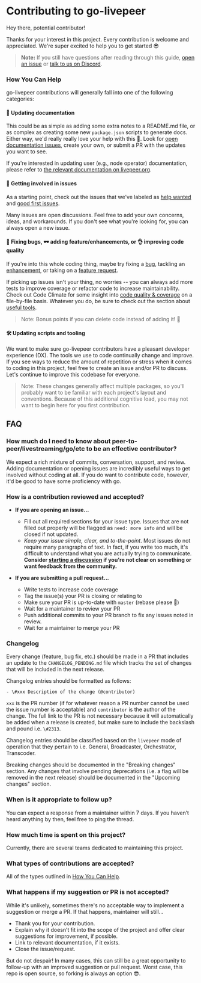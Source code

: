 # Contributing to go-livepeer

Hey there, potential contributor!

Thanks for your interest in this project. Every contribution is welcome and
appreciated. We're super excited to help you to get started 😎

> **Note:** If you still have questions after reading through this guide,
> [open an issue](https://github.com/livepeer/go-livepeer/issues) or
> [talk to us on Discord](https://discordapp.com/invite/7wRSUGX).

### How You Can Help

go-livepeer contributions will generally fall into one of the following
categories:

#### 📖 Updating documentation

This could be as simple as adding some extra notes to a README.md file, or as
complex as creating some new `package.json` scripts to generate docs. Either
way, we'd really really love your help with this 💖. Look for
[open documentation issues](https://github.com/livepeer/go-livepeer/labels/type%3A%20documentation),
create your own, or submit a PR with the updates you want to see.

If you're interested in updating user (e.g., node operator) documentation, please refer to [the relevant documentation on livepeer.org](https://docs.livepeer.org/contributing/overview).

#### 💬 Getting involved in issues
As a starting point, check out the issues that we've labeled as 
[help wanted](https://github.com/livepeer/go-livepeer/labels/help%20wanted)
and
[good first issues](https://github.com/livepeer/go-livepeer/labels/good%20first%20issue).

Many issues are open discussions. Feel free to add your own concerns, ideas, and
workarounds. If you don't see what you're looking for, you can always open a new
issue. 

#### 🐛 Fixing bugs, 🕶️ adding feature/enhancements, or 👌 improving code quality

If you're into this whole coding thing, maybe try fixing a
[bug](https://github.com/livepeer/livepeerjs/issues?q=is%3Aissue+is%3Aopen+label%3A%22good+first+issue%22),
tackling an
[enhancement](https://github.com/livepeer/livepeerjs/issues?q=is%3Aissue+is%3Aopen+label%3A%22%E2%9E%95+enhancement%22),
or taking on a
[feature request](https://github.com/livepeer/livepeerjs/labels/%F0%9F%95%B6%20feature).

If picking up issues isn't your thing, no worries -- you can always add more
tests to improve coverage or refactor code to increase maintainability. Check
out Code Climate for some insight into
[code quality & coverage](https://codeclimate.com/github/livepeer/livepeerjs/issues)
on a file-by-file basis. Whatever you do, be sure to check out the section about
[useful tools](#useful-tools).

> Note: Bonus points if you can delete code instead of adding it! 👾

#### 🛠️ Updating scripts and tooling

We want to make sure go-livepeer contributors have a pleasant developer
experience (DX). The tools we use to code continually change and improve. If you
see ways to reduce the amount of repetition or stress when it comes to coding in
this project, feel free to create an issue and/or PR to discuss. Let's continue
to improve this codebase for everyone.

> Note: These changes generally affect multiple packages, so you'll probably
> want to be familiar with each project's layout and conventions. Because of
> this additional cognitive load, you may not want to begin here for you first
> contribution.

## FAQ

### How much do I need to know about peer-to-peer/livestreaming/go/etc to be an effective contributor?

We expect a rich mixture of commits, conversation, support, and review. Adding documentation or opening issues are incredibly useful ways to
get involved without coding at all. If you do want to contribute code, however,
it'd be good to have some proficiency with go.

### How is a contribution reviewed and accepted?

- **If you are opening an issue...**

  - Fill out all required sections for your issue type. Issues that are not
    filled out properly will be flagged as `need: more info` and will be closed if not
    updated.
  - _Keep your issue simple, clear, and to-the-point_. Most issues do not
    require many paragraphs of text. In fact, if you write too much, it's
    difficult to understand what you are actually trying to communicate.
    **Consider
    [starting a discussion](https://github.com/livepeer/livepeerjs/issues/new?template=Custom.md)
    if you're not clear on something or want feedback from the community.**

- **If you are submitting a pull request...**
  - Write tests to increase code coverage
  - Tag the issue(s) your PR is closing or relating to
  - Make sure your PR is up-to-date with `master` (rebase please 🙏)
  - Wait for a maintainer to review your PR
  - Push additional commits to your PR branch to fix any issues noted in review.
  - Wait for a maintainer to merge your PR


### Changelog

Every change (feature, bug fix, etc.) should be made in a PR that includes an update to the `CHANGELOG_PENDING.md` file which tracks the set of changes that will be included in the next release.

Changelog entries should be formatted as follows:

```
- \#xxx Description of the change (@contributor)
```

`xxx` is the PR number (if for whatever reason a PR number cannot be used the issue number is acceptable) and `contributor` is the author of the change. The full link to the PR is not necessary because it will automatically be added when a release is created, but make sure to include the backslash and pound i.e. `\#2313`.

Changelog entries should be classified based on the `livepeer` mode of operation that they pertain to i.e. General, Broadcaster, Orchestrator, Transcoder.

Breaking changes should be documented in the "Breaking changes" section. Any changes that involve pending deprecations (i.e. a flag will be removed in the next release) should be documented in the "Upcoming changes" section.


### When is it appropriate to follow up?

You can expect a response from a maintainer within 7 days. If you haven’t heard
anything by then, feel free to ping the thread.

### How much time is spent on this project?

Currently, there are several teams dedicated to maintaining this project.

### What types of contributions are accepted?

All of the types outlined in [How You Can Help](#how-you-can-help).

### What happens if my suggestion or PR is not accepted?

While it's unlikely, sometimes there's no acceptable way to implement a
suggestion or merge a PR. If that happens, maintainer will still...

- Thank you for your contribution.
- Explain why it doesn’t fit into the scope of the project and offer clear
  suggestions for improvement, if possible.
- Link to relevant documentation, if it exists.
- Close the issue/request.

But do not despair! In many cases, this can still be a great opportunity to
follow-up with an improved suggestion or pull request. Worst case, this repo is
open source, so forking is always an option 😎.
